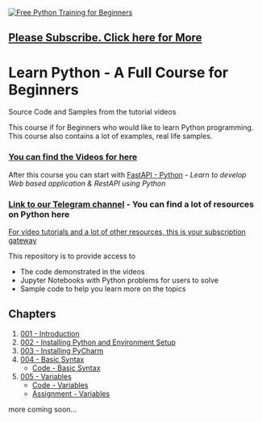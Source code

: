 [![Free Python Training for Beginners](https://github.com/ignani/LearnPython/blob/master/Free%20Python.PNG)](https://www.youtube.com/c/Ignani?sub_confirmation=1)
## [Please Subscribe. Click here for More](https://www.youtube.com/c/Ignani?sub_confirmation=1)

# Learn Python - A Full Course for Beginners
Source Code and Samples from the tutorial videos

This course if for Beginners who would like to learn Python programming. This course also contains a lot of examples, real life samples.

### [You can find the Videos for here ](https://www.youtube.com/playlist?list=PL5gdMNl42qyn7CjNCnsV7CuQ6S-I9eKJY)

After this course you can start with [FastAPI - Python](https://www.youtube.com/playlist?list=PL5gdMNl42qynpY-o43Jk3evfxEKSts3HS) - *Learn to develop Web based application & RestAPI using Python*

### [Link to our Telegram channel](https://t.me/python_resources_iGnani) - You can find a lot of resources on Python here

[For video tutorials and a lot of other resources, this is your subscription gateway](https://www.youtube.com/c/Ignani?sub_confirmation=1)

This repository is to provide access to 
* The code demonstrated in the videos
* Jupyter Notebooks with Python problems for users to solve
* Sample code to help you learn more on the topics

## Chapters
1. [001 - Introduction](https://youtu.be/-F1Maa3PWc0)
2. [002 - Installing Python and Environment Setup](https://youtu.be/KuMqkKWBexY)
3. [003 - Installing PyCharm](https://youtu.be/LwjxKnuI4Po)
4. [004 - Basic Syntax](https://youtu.be/vbM6WeqMh74)
   * [Code - Basic Syntax](../master/Tutorial%20Code/004_BasicSyntax.ipynb)
5. [005 - Variables](https://youtu.be/420iQbWOAuY)
   * [Code - Variables](../master/Tutorial%20Code/005_VariablesInPython.ipynb)
   * [Assignment - Variables](../master/Tutorial%20Code/005_Variables_Assignment.ipynb)

more coming soon...
